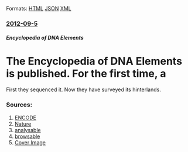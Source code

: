
Formats: [HTML](/news/2012/09/5/the-encyclopedia-of-dna-elements-is-published-for-the-first-time-a.html)  [JSON](/news/2012/09/5/the-encyclopedia-of-dna-elements-is-published-for-the-first-time-a.json)  [XML](/news/2012/09/5/the-encyclopedia-of-dna-elements-is-published-for-the-first-time-a.xml)  

### [2012-09-5](/news/2012/09/5/index.md)

##### Encyclopedia of DNA Elements
# The Encyclopedia of DNA Elements is published. For the first time, a 

First they sequenced it. Now they have surveyed its hinterlands.


### Sources:

1. [ENCODE](http://encodeproject.org/ENCODE/)
2. [Nature](http://www.nature.com/news/encode-the-human-encyclopaedia-1.11312)
3. [analysable](http://encodeproject.org/ENCODE/analysis.html)
4. [browsable](http://www.nature.com/encode/)
4. [Cover Image](http://www.nature.com/polopoly_fs/7.6223.1346838257!/image/thumb-news-feature.jpg_gen/derivatives/nature_homepage/thumb-news-feature.jpg)
